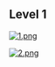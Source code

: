 ## Level 1

[![1.png](https://i.postimg.cc/QMSZngvP/1.png)](https://postimg.cc/yJJGDR1X)


[![2.png](https://i.postimg.cc/h4NvrgLm/2.png)](https://postimg.cc/grqGzCBc)
